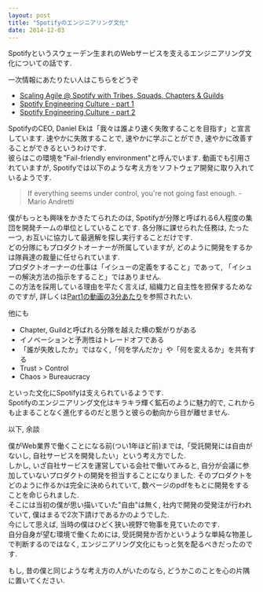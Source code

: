 ```yaml
---
layout: post
title: "Spotifyのエンジニアリング文化"
date: 2014-12-03
---
```

Spotifyというスウェーデン生まれのWebサービスを支えるエンジニアリング文化についての話です.

一次情報にあたりたい人はこちらをどうぞ

+ [Scaling Agile @ Spotify with Tribes, Squads, Chapters & Guilds](http://blog.crisp.se/2012/11/14/henrikkniberg/scaling-agile-at-spotify)
+ [Spotify Engineering Culture - part 1](http://vimeo.com/85490944)
+ [Spotify Engineering Culture - part 2](http://vimeo.com/94950270)

SpotifyのCEO, Daniel Ekは「我々は誰より速く失敗することを目指す」と宣言しています.
速やかに失敗することで, 速やかに学ぶことができ, 速やかに改善することができるというわけです.  
彼らはこの環境を"Fail-friendly environment"と呼んでいます.
動画でも引用されていますが, Spotifyでは以下のような考え方をソフトウェア開発に取り入れているようです.
>If everything seems under control, you're not going fast enough. - Mario Andretti

僕がもっとも興味をかきたてられたのは, Spotifyが分隊と呼ばれる6人程度の集団を開発チームの単位としていることです.
各分隊に課せられた任務は, たった一つ, お互いに協力して最適解を探し実行することだけです.  
どの分隊にもプロダクトオーナーが所属していますが, どのように開発をするかは隊員達の裁量に任せられています.  
プロダクトオーナーの仕事は「イシューの定義をすること」であって, 「イシューの解決方法の指示をすること」ではありません.  
この方法を採用している理由を平たく言えば, 組織力と自主性を担保するためなのですが, 詳しくは[Part1の動画の3分あたり](http://vimeo.com/85490944#t=3m5s)を参照されたい.


他にも

+ Chapter, Guildと呼ばれる分隊を越えた横の繋がりがある
+ イノベーションと予測性はトレードオフである
+ 「誰が失敗したか」ではなく,「何を学んだか」や「何を変えるか」を共有する
+ Trust > Control
+ Chaos > Bureaucracy

といった文化にSpotifyは支えられているようです.  
Spotifyのエンジニアリング文化はキラキラ輝く鉱石のように魅力的で, これからも止まることなく進化するのだと思うと彼らの動向から目が離せません.  

以下, 余談

僕がWeb業界で働くことになる前(つい1年ほど前)までは,「受託開発には自由がないし, 自社サービスを開発したい」という考え方でした.  
しかし, いざ自社サービスを運営している会社で働いてみると, 自分が会議に参加していないプロダクトの開発を担当することになりました.
そのプロダクトをどのように作るかは完全に決められていて, 数ページのpdfをもとに開発をすることを命じられました.  
そこには当初の僕が思い描いていた"自由"は無く, 社内で開発の受発注が行われていて, 僕はまるで2次下請けであるかのようでした.  
今にして思えば, 当時の僕はひどく狭い視野で物事を見ていたのです.  
自分自身が望む環境で働くためには, 受託開発か否かというような単純な物差しで判断するのではなく, エンジニアリング文化にもっと気を配るべきだったのです.

もし, 昔の僕と同じような考え方の人がいたのなら, どうかこのことを心の片隅に置いてください.
